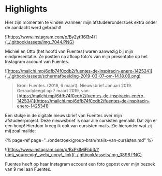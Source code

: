 # Highlights

Hier zijn momenten te vinden wanneer mijn afstudeeronderzoek extra onder de aandacht werd gebracht!

![https://www.instagram.com/p/By2ytR6l3r4/](../.gitbook/assets/img_7044.PNG)

Michiel en Otto \(het hoofd van Fuentes\) waren aanwezig bij mijn eindpresentatie. Ze postten na afloop foto's van mijn presentatie op het Instagram account van Fuentes.

![https://mailchi.mp/6dfb74f0cdb2/fuentes-de-inspiracin-enero-1425341](../.gitbook/assets/schermafbeelding-2019-03-07-om-14.18.09.png)

> Bron: Fuentes. \(2019, 6 maart\). Nieuwsbrief Januari 2019. Geraadpleegd op 7 maart 2019, van: [https://mailchi.mp/6dfb74f0cdb2/fuentes-de-inspiracin-enero-1425341](https://mailchi.mp/6dfb74f0cdb2/fuentes-de-inspiracin-enero-1425341)

Een stukje in de digitale nieuwsbrief van Fuentes over mijn afstudeerproject. Deze nieuwsbrief is naar alle cursisten gemaild. Dat zijn er een hoop! Hierdoor kreeg ik ook van cursisten mails. Zie hieronder wat zij mij zoal mailde:

{% page-ref page="../onderzoek/group-brah/mails-van-cursisten.md" %}

![https://www.instagram.com/p/BxPklMiFbb3/?utm\_source=ig\_web\_copy\_link](../.gitbook/assets/img_0896.PNG)

Fuentes heeft op haar Instagram account een foto gepost over mijn bezoek van 9 mei aan Fuentes.

